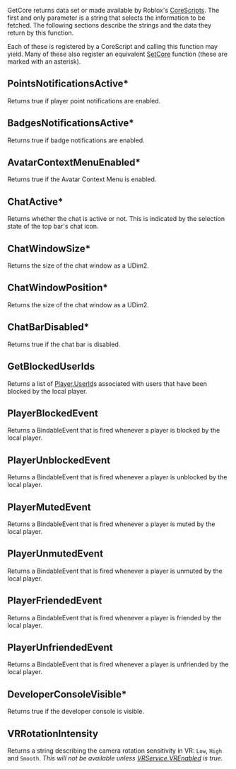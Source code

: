 GetCore returns data set or made available by Roblox's [CoreScripts](https://developer.roblox.com/en-us/api-reference/class/CoreScript). The first and only parameter is a string that selects the information to be fetched. The following sections describe the strings and the data they return by this function.

Each of these is registered by a CoreScript and calling this function may yield. Many of these also register an equivalent [SetCore](https://developer.roblox.com/en-us/api-reference/function/StarterGui/SetCore) function (these are marked with an asterisk).

PointsNotificationsActive\*
---------------------------

Returns true if player point notifications are enabled.

BadgesNotificationsActive\*
---------------------------

Returns true if badge notifications are enabled.

AvatarContextMenuEnabled\*
--------------------------

Returns true if the Avatar Context Menu is enabled.

ChatActive\*
------------

Returns whether the chat is active or not. This is indicated by the selection state of the top bar's chat icon.

ChatWindowSize\*
----------------

Returns the size of the chat window as a UDim2.

ChatWindowPosition\*
--------------------

Returns the size of the chat window as a UDim2.

ChatBarDisabled\*
-----------------

Returns true if the chat bar is disabled.

GetBlockedUserIds
-----------------

Returns a list of [Player.UserId](https://developer.roblox.com/en-us/api-reference/property/Player/UserId)s associated with users that have been blocked by the local player.

PlayerBlockedEvent
------------------

Returns a BindableEvent that is fired whenever a player is blocked by the local player.

PlayerUnblockedEvent
--------------------

Returns a BindableEvent that is fired whenever a player is unblocked by the local player.

PlayerMutedEvent
----------------

Returns a BindableEvent that is fired whenever a player is muted by the local player.

PlayerUnmutedEvent
------------------

Returns a BindableEvent that is fired whenever a player is unmuted by the local player.

PlayerFriendedEvent
-------------------

Returns a BindableEvent that is fired whenever a player is friended by the local player.

PlayerUnfriendedEvent
---------------------

Returns a BindableEvent that is fired whenever a player is unfriended by the local player.

DeveloperConsoleVisible\*
-------------------------

Returns true if the developer console is visible.

VRRotationIntensity
-------------------

Returns a string describing the camera rotation sensitivity in VR: `Low`, `High` and `Smooth`. _This will not be available unless [VRService.VREnabled](https://developer.roblox.com/en-us/api-reference/property/VRService/VREnabled) is true._